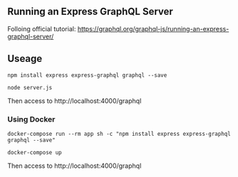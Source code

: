 ## Running an Express GraphQL Server
Folloing official tutorial: https://graphql.org/graphql-js/running-an-express-graphql-server/

## Useage
```shell
npm install express express-graphql graphql --save
```
```shell
node server.js
```
Then access to http://localhost:4000/graphql

### Using Docker
```shell
docker-compose run --rm app sh -c "npm install express express-graphql graphql --save"
```
```shell
docker-compose up
```
Then access to http://localhost:4000/graphql